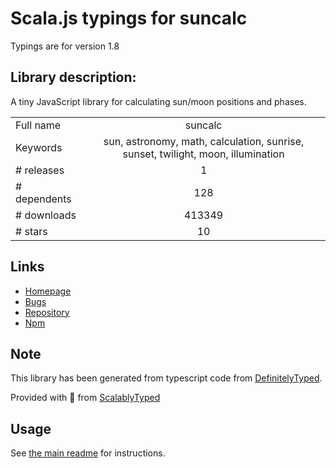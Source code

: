 
# Scala.js typings for suncalc

Typings are for version 1.8

## Library description:
A tiny JavaScript library for calculating sun/moon positions and phases.

|                    |                 |
| ------------------ | :-------------: |
| Full name          | suncalc |
| Keywords           | sun, astronomy, math, calculation, sunrise, sunset, twilight, moon, illumination |
| # releases         | 1 |
| # dependents       | 128 |
| # downloads        | 413349 |
| # stars            | 10 |

## Links
- [Homepage](https://github.com/mourner/suncalc)
- [Bugs](https://github.com/mourner/suncalc/issues)
- [Repository](https://github.com/mourner/suncalc)
- [Npm](https://www.npmjs.com/package/suncalc)
    


## Note
This library has been generated from typescript code from [DefinitelyTyped](https://definitelytyped.org).

Provided with :purple_heart: from [ScalablyTyped](https://github.com/oyvindberg/ScalablyTyped)

## Usage
See [the main readme](../../readme.md) for instructions.


